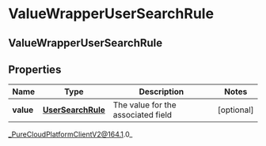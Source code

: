 # ValueWrapperUserSearchRule

## ValueWrapperUserSearchRule

## Properties

|Name | Type | Description | Notes|
|------------ | ------------- | ------------- | -------------|
| **value** | [**UserSearchRule**](UserSearchRule) | The value for the associated field | [optional] |



_PureCloudPlatformClientV2@164.1.0_
